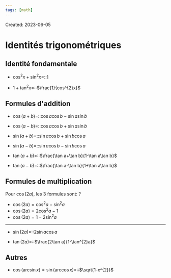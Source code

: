 ```yaml
---
tags: [math] 
---
```

Created: 2023-06-05

# Identités trigonométriques
## Identité fondamentale
- $\cos^{2}x+\sin^{2}x=$::$1$
<!--SR:!2024-01-28,145,250-->
- $1+\tan^{2}x=$::$\frac{1}{cos^{2}x}$
<!--SR:!2024-02-08,58,230-->
## Formules d'addition
- $\cos(a+b)=$::$\cos a\cos b-\sin a\sin b$
<!--SR:!2024-10-14,299,250-->
- $\cos(a-b)=$::$\cos a\cos b+\sin a\sin b$
<!--SR:!2024-02-21,79,210-->
- $\sin(a+b)=$::$\sin a\cos b+\sin b\cos a$
<!--SR:!2024-02-28,62,230-->
- $\sin(a-b)=$::$\sin a\cos b-\sin b\cos a$
<!--SR:!2024-02-02,147,250-->
- $\tan(a+b)=$::$\frac{\tan a+\tan b}{1-\tan a\tan b}$
<!--SR:!2024-04-03,174,230-->
- $\tan(a-b)=$::$\frac{\tan a-\tan b}{1+\tan a\tan b}$
<!--SR:!2024-03-08,169,250-->
## Formules de multiplication
Pour $\cos(2a)$, les 3 formules sont:
?
- $\cos(2a)=\cos^{2}a-\sin^{2}a$
- $\cos(2a)=2\cos^{2}a-1$
- $\cos(2a)=1-2\sin^{2}a$
<!--SR:!2024-02-06,12,244-->

---
- $\sin(2a)=$::$2\sin a\cos a$
<!--SR:!2024-02-07,13,244-->
- $\tan(2a)=$::$\frac{2\tan a}{1-\tan^{2}a}$
<!--SR:!2024-02-07,13,244-->

## Autres
- $\cos(\arcsin x)=\sin(\arccos x)=$::$\sqrt{1-x^{2}}$
<!--SR:!2024-02-05,11,244-->
